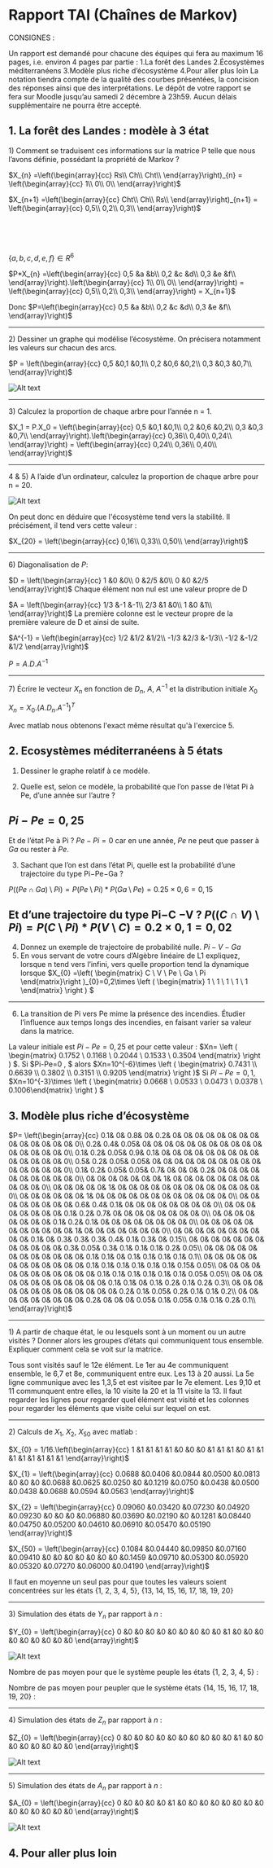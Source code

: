 # Rapport TAI (Chaînes de Markov)

CONSIGNES :

Un rapport est demandé pour chacune des équipes qui fera au maximum 16 pages, i.e. environ 4
pages par partie :
1.La forêt des Landes
2.Écosystèmes méditerranéens
3.Modèle plus riche d’écosystème
4.Pour aller plus loin
La notation tiendra compte de la qualité des courbes présentées, la concision des réponses ainsi que
des interprétations.
Le dépôt de votre rapport se fera sur Moodle jusqu’au samedi 2 décembre à 23h59. Aucun délais
supplémentaire ne pourra être accepté.

## 1. La forêt des Landes : modèle à 3 état

1\) Comment se traduisent ces informations sur la matrice P telle que nous l’avons définie, possédant
la propriété de Markov ?

$X_{n}
=\left(\begin{array}{cc} Rs\\ Ch\\ Cht\\ \end{array}\right)_{n}
= \left(\begin{array}{cc} 1\\ 0\\ 0\\ \end{array}\right)$

$X_{n+1}
=\left(\begin{array}{cc} Cht\\ Ch\\ Rs\\ \end{array}\right)_{n+1}
= \left(\begin{array}{cc} 0,5\\ 0,2\\ 0,3\\ \end{array}\right)$

<br />
<br />
<br />

$\{a, b, c, d, e, f\} \in R^6$

$P*X_{n}
=\left(\begin{array}{cc} 0,5 &a &b\\ 0,2 &c &d\\ 0,3 &e &f\\ \end{array}\right).\left(\begin{array}{cc} 1\\ 0\\ 0\\ \end{array}\right)
= \left(\begin{array}{cc} 0,5\\ 0,2\\ 0,3\\ \end{array}\right)
= X_{n+1}$

Donc $P=\left(\begin{array}{cc} 0,5 &a &b\\ 0,2 &c &d\\ 0,3 &e &f\\ \end{array}\right)$

---
2\) Dessiner un graphe qui modélise l’écosystème. On précisera notamment les valeurs sur chacun
des arcs.

$P = \left(\begin{array}{cc} 0,5 &0,1 &0,1\\ 0,2 &0,6 &0,2\\ 0,3 &0,3 &0,7\\ \end{array}\right)$

![Alt text](image-1.png)

---
3\) Calculez la proportion de chaque arbre pour l’année n = 1.

$X_1 = P.X_0 = \left(\begin{array}{cc} 0,5 &0,1 &0,1\\ 0,2 &0,6 &0,2\\ 0,3 &0,3 &0,7\\ \end{array}\right).\left(\begin{array}{cc} 0,36\\ 0,40\\ 0,24\\ \end{array}\right) = \left(\begin{array}{cc} 0,24\\ 0,36\\ 0,40\\ \end{array}\right)$

---
4 & 5\) A l’aide d’un ordinateur, calculez la proportion de chaque arbre pour n = 20.

![Alt text](image-2.png)

On peut donc en déduire que l'écosystème tend vers la stabilité. Il précisément, il tend vers cette valeur :

$X_{20} = \left(\begin{array}{cc} 0,16\\ 0,33\\ 0,50\\ \end{array}\right)$

---
6\) Diagonalisation de $P$:

$D = \left(\begin{array}{cc} 1 &0 &0\\ 0 &2/5 &0\\ 0 &0 &2/5 \end{array}\right)$ Chaque élément non nul est une valeur propre de D

$A = \left(\begin{array}{cc} 1/3 &-1 &-1\\ 2/3 &1 &0\\ 1 &0 &1\\ \end{array}\right)$ La première colonne est le vecteur propre de la première valeure de D et ainsi de suite.

$A^{-1} = \left(\begin{array}{cc} 1/2 &1/2 &1/2\\ -1/3 &2/3 &-1/3\\ -1/2 &-1/2 &1/2 \end{array}\right)$ 

$P = A.D.A^{-1}$

---
7\) Écrire le vecteur $X_n$ en fonction de $D_n$, $A$, $A^{−1}$ et la distribution initiale $X_0$

$X_n = X_0.(A.D_n.A^{−1})^T$

Avec matlab nous obtenons l'exact même résultat qu'à l'exercice 5.



## 2. Ecosystèmes méditerranéens à 5 états
1. Dessiner le graphe relatif à ce modèle.
    
2. Quelle est, selon ce modèle, la probabilité que l’on passe de l’état Pi à Pe, d’une année sur
l’autre ? 

$Pi-Pe = 0,25$
---
Et de l’état Pe à Pi ? 
$Pe-Pi = 0$ car en une année, $Pe$ ne peut que passer à $Ga$ ou rester à $Pe$.

3. Sachant que l’on est dans l’état Pi, quelle est la probabilité d’une trajectoire du type Pi−Pe−Ga ?

$P((Pe \cap Ga)\setminus Pi) = P(Pe \setminus Pi)*P(Ga\setminus Pe)
=0.25\times 0,6 =0,15$

Et d’une trajectoire du type Pi−C −V ?
$P((C\cap V)\setminus Pi) = P(C \setminus Pi)*P(V\setminus C)=0.2\times 0,1=0,02$
---
4. Donnez un exemple de trajectoire de probabilité nulle.
$Pi-V-Ga$
5. En vous servant de votre cours d’Algèbre linéaire de L1 expliquez, lorsque n tend vers l’infini,
vers quelle proportion tend la dynamique lorsque
$X_{0} =\left( \begin{matrix} C \\ V \\ Pe \\ Ga \\ Pi \end{matrix}\right )_{0}=0,2\times \left ( \begin{matrix} 1 \\ 1 \\ 1 \\ 1 \\ 1 \end{matrix}  \right ) $
---
6. La transition de Pi vers Pe mime la présence des incendies. Étudier l’influence aux temps longs
des incendies, en faisant varier sa valeur dans la matrice.

La valeur initiale est $Pi-Pe=0,25$ et pour cette valeur : $Xn= \left ( \begin{matrix}  0.1752 \\ 0.1168 \\ 0.2044 \\ 
    0.1533 \\   0.3504 \end{matrix}  \right ) $.
Si $Pi-Pe=0
 , $
 alors $Xn=10^{-6}\times  \left ( \begin{matrix}  0.7431 \\ 0.6639 \\ 0.3802 \\ 
    0.3151 \\  0.9205 \end{matrix}  \right )$
    Si $Pi-Pe=0,1$, $Xn=10^{-3}\times  \left ( \begin{matrix} 0.0668 \\ 0.0533 \\ 0.0473 \\ 0.0378 \\ 0.1006\end{matrix}  \right ) $
    

   
    
    
    
    

## 3. Modèle plus riche d’écosystème

$P= \left(\begin{array}{cc} 
0.1& 0& 0.8& 0& 0.2& 0& 0& 0& 0& 0& 0& 0& 0& 0& 0& 0& 0& 0& 0& 0\\
0.2& 0.4& 0.05& 0& 0& 0& 0& 0& 0& 0& 0& 0& 0& 0& 0& 0& 0& 0& 0& 0\\
0.1& 0.2& 0.05& 0.9& 0.1& 0& 0& 0& 0& 0& 0& 0& 0& 0& 0& 0& 0& 0& 0& 0\\
0.5& 0.2& 0.05& 0.05& 0& 0& 0& 0& 0& 0& 0& 0& 0& 0& 0& 0& 0& 0& 0& 0\\
0.1& 0.2& 0.05& 0.05& 0.7& 0& 0& 0& 0.2& 0& 0& 0& 0& 0& 0& 0& 0& 0& 0& 0\\
0& 0& 0& 0& 0& 0& 0& 1& 0& 0& 0& 0& 0& 0& 0& 0& 0& 0& 0& 0\\
0& 0& 0& 0& 0& 1& 0& 0& 0& 0& 0& 0& 0& 0& 0& 0& 0& 0& 0& 0\\
0& 0& 0& 0& 0& 0& 1& 0& 0& 0& 0& 0& 0& 0& 0& 0& 0& 0& 0& 0\\
0& 0& 0& 0& 0& 0& 0& 0& 0.6& 0.4& 0.1& 0& 0& 0& 0& 0& 0& 0& 0& 0\\
0& 0& 0& 0& 0& 0& 0& 0& 0.1& 0.2& 0.7& 0& 0& 0& 0& 0& 0& 0& 0& 0\\
0& 0& 0& 0& 0& 0& 0& 0& 0.1& 0.2& 0.1& 0& 0& 0& 0& 0& 0& 0& 0& 0\\
0& 0& 0& 0& 0& 0& 0& 0& 0& 0& 0& 1& 0& 0& 0& 0& 0& 0& 0& 0\\
0& 0& 0& 0& 0& 0& 0& 0& 0& 0& 0.1& 0& 0.3& 0.3& 0.3& 0.4& 0.1& 0.3& 0& 0.15\\
0& 0& 0& 0& 0& 0& 0& 0& 0& 0& 0& 0& 0.3& 0.05& 0.3& 0.1& 0.1& 0.1& 0.2& 0.05\\
0& 0& 0& 0& 0& 0& 0& 0& 0& 0& 0& 0& 0.1& 0.1& 0& 0.1& 0.1& 0.1& 0.1& 0.1\\
0& 0& 0& 0& 0& 0& 0& 0& 0& 0& 0& 0& 0.1& 0.1& 0.1& 0.1& 0.1& 0.1& 0.15& 0.05\\
0& 0& 0& 0& 0& 0& 0& 0& 0& 0& 0& 0& 0.1& 0.1& 0.1& 0.1& 0.1& 0.1& 0.05& 0.05\\
0& 0& 0& 0& 0& 0& 0& 0& 0& 0& 0& 0& 0.1& 0.1& 0& 0.1& 0.2& 0.1& 0.2& 0.3\\
0& 0& 0& 0& 0& 0& 0& 0& 0& 0& 0& 0& 0& 0.2& 0.1& 0.05& 0.2& 0.1& 0.1& 0.2\\
0& 0& 0& 0& 0& 0& 0& 0& 0& 0.2& 0& 0& 0& 0.05& 0.1& 0.05& 0.1& 0.1& 0.2& 0.1\\
\end{array}\right)$

---
1\) A partir de chaque état, le ou lesquels sont à un moment ou un autre visités ? Donner alors les groupes d’états qui communiquent tous ensemble. Expliquer comment cela se voit sur la matrice. 

Tous sont visités sauf le 12e élément. Le 1er au 4e communiquent ensemble, le 6,7 et 8e, communiquent entre eux. Les 13 à 20 aussi. La 5e ligne communique avec les 1,3,5 et est visitee par le 7e element. Les 9,10 et 11 communquent entre elles, la 10 visite la 20 et la 11 visite la 13.
 Il faut regarder les lignes pour regarder quel élément est visité et les colonnes pour regarder les éléments que visite celui sur lequel on est.

---
2\) Calculs de $X_{1}$, $X_{2}$, $X_{50}$ avec matlab :

$X_{0} = 1/16.\left(\begin{array}{cc} 1 &1 &1 &1 &1 &0 &0 &0 &1 &1 &1 &0 &1 &1 &1 &1 &1 &1 &1 &1 \end{array}\right)$

$X_{1} = \left(\begin{array}{cc} 0.0688 &0.0406 &0.0844 &0.0500 &0.0813 &0 &0 &0 &0.0688 &0.0625 &0.0250 &0 &0.1219 &0.0750 &0.0438 &0.0500 &0.0438 &0.0688 &0.0594 &0.0563 \end{array}\right)$

$X_{2} = \left(\begin{array}{cc} 0.09060 &0.03420 &0.07230 &0.04920 &0.09230 &0 &0 &0 &0.06880 &0.03690 &0.02190 &0 &0.1281 &0.08440 &0.04750 &0.05200 &0.04610 &0.06910 &0.05470 &0.05190 \end{array}\right)$

$X_{50} = \left(\begin{array}{cc} 0.1084 &0.04440 &0.09850 &0.07160 &0.09410 &0 &0 &0 &0 &0 &0 &0 &0.1459 &0.09710 &0.05300 &0.05920 &0.05320 &0.07270 &0.06000 &0.04190 \end{array}\right)$

Il faut en moyenne un seul pas pour que toutes les valeurs soient concentrées sur les états {1, 2, 3, 4, 5}, {13, 14, 15, 16, 17, 18, 19, 20}

---
3\) Simulation des états de $Y_{n}$ par rapport à $n$ :

$Y_{0} = \left(\begin{array}{cc} 0 &0 &0 &0 &0 &0 &0 &0 &0 &0 &1 &0 &0 &0 &0 &0 &0 &0 &0 &0 \end{array}\right)$

![Alt text](image-6.png)

Nombre de pas moyen pour que le système peuple les états {1, 2, 3, 4, 5} : 

Nombre de pas moyen pour peupler que le système états {14, 15, 16, 17, 18, 19, 20} :

---
4\) Simulation des états de $Z_{n}$ par rapport à $n$ :

$Z_{0} = \left(\begin{array}{cc} 0 &0 &0 &0 &0 &0 &0 &0 &0 &0 &0 &1 &0 &0 &0 &0 &0 &0 &0 &0
 \end{array}\right)$

![Alt text](image-7.png)

---
5\) Simulation des états de $A_{n}$ par rapport à $n$ :

$A_{0} = \left(\begin{array}{cc} 0 &0 &0 &0 &0 &1 &0 &0 &0 &0 &0 &0 &0 &0 &0 &0 &0 &0 &0 &0
 \end{array}\right)$

![Alt text](image-8.png)


## 4. Pour aller plus loin
